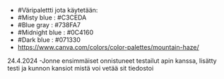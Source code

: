 * #Väripalettti jota käytetään:
* #Misty blue : #C3CEDA
* #Blue gray : #738FA7
* #Midnight blue : #0C4160
* #Dark blue : #071330
* https://www.canva.com/colors/color-palettes/mountain-haze/

24.4.2024 -Jonne
ensimmäiset onnistuneet testailut apin kanssa, lisätty testi ja kunnon kansiot mistä voi vetää sit tiedostoi
